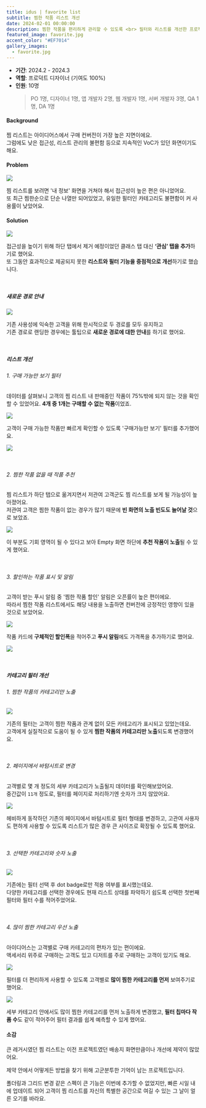 ```yaml
---
title: idus | favorite list
subtitle: 찜한 작품 리스트 개선
date: 2024-02-01 00:00:00
description: 찜한 작품을 편리하게 관리할 수 있도록 <br> 필터와 리스트를 개선한 프로젝트예요.
featured_image: favorite.jpg
accent_color: "#EF7014"
gallery_images:
  - favorite.jpg
---
```


- **기간**: 2024.2 - 2024.3
- **역할**: 프로덕트 디자이너 (기여도 100%)
- **인원**: 10명
  > PO 1명, 디자이너 1명, 앱 개발자 2명, 웹 개발자 1명, 서버 개발자 3명, QA 1명, DA 1명

#### Background
찜 리스트는 아이디어스에서 구매 컨버전이 가장 높은 지면이에요. <br>
그럼에도 낮은 접근성, 리스트 관리의 불편함 등으로 지속적인 VoC가 있던 화면이기도 해요.

#### Problem

![](/images/projects/11_favorite/01.jpg)

찜 리스트를 보려면 '내 정보' 화면을 거쳐야 해서 접근성이 높은 편은 아니었어요.
<br>
또 최근 찜한순으로 단순 나열만 되어있었고, 유일한 필터인 카테고리도 불편함이 커 사용률이 낮았어요.

#### Solution

![](/images/projects/11_favorite/02.jpg)

접근성을 높이기 위해 하단 탭에서 제거 예정이었던 클래스 탭 대신 <b>‘관심’ 탭을 추가</b>하기로 했어요. <br>
또 그동안 효과적으로 제공되지 못한 <b>리스트와 필터 기능을 중점적으로 개선</b>하기로 했습니다.

<br>

##### 새로운 경로 안내

![](/images/projects/11_favorite/03.png)

기존 사용성에 익숙한 고객을 위해 한시적으로 두 경로를 모두 유지하고 <br>
기존 경로로 랜딩한 경우에는 툴팁으로 <b>새로운 경로에 대한 안내</b>를 하기로 했어요.

<br>

##### 리스트 개선

###### 1. 구매 가능만 보기 필터
데이터를 살펴보니 고객의 찜 리스트 내 판매중인 작품이 75%밖에 되지 않는 것을 확인할 수 있었어요. <b>4개 중 1개는 구매할 수 없는 작품</b>이었죠.

![](/images/projects/11_favorite/07.png)

고객이 구매 가능한 작품만 빠르게 확인할 수 있도록 '구매가능만 보기' 필터를 추가했어요.

![](/images/projects/11_favorite/08.png)

<!-- 대체 작품 추천도 추후 과제로 진행하기로 했고요. -->

 <br>

###### 2. 찜한 작품 없을 때 작품 추천
찜 리스트가 하단 탭으로 옮겨지면서 저관여 고객군도 찜 리스트를 보게 될 가능성이 높아졌어요. <br> 
저관여 고객은 찜한 작품이 없는 경우가 많기 때문에 <b>빈 화면의 노출 빈도도 늘어날 것</b>으로 보았죠. 

![](/images/projects/11_favorite/09.png)

이 부분도 기회 영역이 될 수 있다고 보아 Empty 화면 하단에 <b>추천 작품이 노출</b>될 수 있게 했어요.

<br>

###### 3. 할인하는 작품 표시 및 알림
고객이 받는 푸시 알림 중 '찜한 작품 할인' 알림은 오픈률이 높은 편이에요. <br>
따라서 찜한 작품 리스트에서도 해당 내용을 노출하면 컨버전에 긍정적인 영향이 있을 것으로 보았어요. 

![](/images/projects/11_favorite/04.jpg)

작품 카드에 <b>구체적인 할인폭</b>을 적어주고 <b>푸시 알림</b>에도 가격폭을 추가하기로 했어요.

![](/images/projects/11_favorite/05.png)

<!-- 다만 해당 작품 수가 많지 않은 것을 고려해 추후 필터 제공으로 접근성을 높이기로 했어요.

![](/images/projects/11_favorite/06.png) -->

<br>

##### 카테고리 필터 개선



<!-- 카테고리 필터는 기존 사용자의 NN%가 사용하는 기능으로 비교 탐색의 목적을 가지고 있어요. -->

###### 1. 찜한 작품의 카테고리만 노출

![](/images/projects/11_favorite/10.jpg)

기존의 필터는 고객이 찜한 작품과 관계 없이 모든 카테고리가 표시되고 있었는데요. <br>
고객에게 실질적으로 도움이 될 수 있게 <b>찜한 작품의 카테고리만 노출</b>되도록 변경했어요.

<br>

###### 2. 페이지에서 바텀시트로 변경

고객별로 몇 개 정도의 세부 카테고리가 노출될지 데이터를 확인해보았어요. <br>
중간값이 `11개` 정도로, 필터를 페이지로 처리하기엔 숫자가 크지 않았어요.

![](/images/projects/11_favorite/14.png)

헤비하게 동작하던 기존의 페이지에서 바텀시트로 필터 형태를 변경하고,
고관여 사용자도 편하게 사용할 수 있도록 리스트가 많은 경우 큰 사이즈로 확장될 수 있도록 했어요.

<br>

###### 3. 선택한 카테고리와 숫자 노출

![](/images/projects/11_favorite/13.png)

기존에는 필터 선택 후 dot badge로만 적용 여부를 표시했는데요. <br>
다양한 카테고리를 선택한 경우에도 현재 리스트 상태를 파악하기 쉽도록 선택한 첫번째 필터와 필터 수를 적어주었어요.

<br>

###### 4. 많이 찜한 카테고리 우선 노출

아이디어스는 고객별로 구매 카테고리의 편차가 있는 편이에요. <br>
액세서리 위주로 구매하는 고객도 있고 디저트를 주로 구매하는 고객이 있기도 해요. <br>

![](/images/projects/11_favorite/11.png)

필터를 더 편리하게 사용할 수 있도록 고객별로 <b>많이 찜한 카테고리를 먼저</b> 보여주기로 했어요.

![](/images/projects/11_favorite/12.png)

세부 카테고리 안에서도 많이 찜한 카테고리를 먼저 노출하게 변경했고, <b>필터 칩마다 작품 수</b>도 같이 적어주어 필터 결과를 쉽게 예측할 수 있게 했어요.




<!-- 아이디어스는 핸드메이드 작품 위주이기 때문에 카테고리 분류도 다른 곳과는 조금 다른 모습을 하고 있어요.
카테고리 필터를 개선하기 위해 사용 행태를 파악하던 중 사용자의 찜 리스트에는 몇 개의 카테고리가 있을지 궁금해졌어요. 어떤 카테고리를 기준으로 필터를 제공했을 때 사용자에게 가장 효용이 있을지를 고민해보았죠. -->

<!-- 카테고리 이미지 -->
<!-- 이미지의 대카테고리 기준
<br>
여러 차례의 UT를 통해 아이디어스 고객은 비슷한 작품을 여러 개 찜해두고 찜 리스트에서 비교한다는 점을 알게 되었어요. 그렇기 때문에 '패션잡화'보다는 '지갑', '키링'과 같은 세분화된 카테고리가 필터에 더 적합할 것이라고 판단했습니다. 세분화된 카테고리 기준으로 고객은 평균 N개의 카테고리 필터를 보게 된다는 점을 확인할 수 있었습니다.
<br>
한 단계 더 세분화된 카테고리를 선택할 수도 있었는데요. 이 경우 고객에게 노출되는 필터 수가 너무 많아지기 때문에 2 depth 카테고리를 우선 노출해보고 추후에 필요성이 명확해지면 3 depth 노출을 고민하기로 했습니다. -->






<!-- #### 결과 -->

<!-- <br> -->

#### 소감

큰 레거시였던 찜 리스트는 이전 프로젝트였던 배송지 화면만큼이나 개선에 제약이 많았어요.

제약 안에서 어떻게든 방법을 찾기 위해 고군분투한 기억이 남는 프로젝트입니다.

폴더링과 그리드 변경 같은 스펙이 큰 기능은 이번에 추가할 수 없었지만, 빠른 시일 내에 업데이트 되어 고객이 찜 리스트를 자신의 특별한 공간으로 여길 수 있는 그 날이 얼른 오기를 바라요.